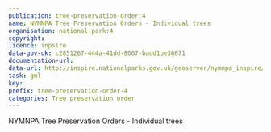 ```yaml
---
publication: tree-preservation-order:4
name: NYMNPA Tree Preservation Orders - Individual trees
organisation: national-park:4
copyright: 
licence: inpsire
data-gov-uk: c2851267-444a-41dd-8067-badd1be36671
documentation-url: 
data-url: http://inspire.nationalparks.gov.uk/geoserver/nymnpa_inspire/ows?service=WFS&request=GetFeature&typename=nymnpa_inspire:nymnpa-tpo_areas&outputFormat=GML2
task: gml
key: 
prefix: tree-preservation-order-4
categories: Tree preservation order
---
```


NYMNPA Tree Preservation Orders - Individual trees
